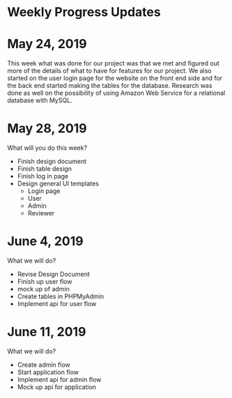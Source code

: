 # Weekly Progress Updates
  # May 24, 2019
   This week what was done for our project was that we met and figured out more of the details of what to have for features for our project. We also started on the user login page for the website on the front end side and for the back end started making the tables for the database. Research was done as well on the possibility of using Amazon Web Service for a relational database with MySQL.
  # May 28, 2019
  What will you do this week?
  - Finish design document
  - Finish table design
  - Finish log in page
  - Design general UI templates 
    - Login page
    - User 
    - Admin
    - Reviewer
  # June 4, 2019
  What we will do?
  - Revise Design Document
  - Finish up user flow
  - mock up of admin
  - Create tables in PHPMyAdmin
  - Implement api for user flow

  # June 11, 2019
  What we will do?
  - Create admin flow
  - Start application flow
  - Implement api for admin flow
  - Mock up api for application 
